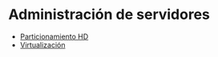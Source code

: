 # Administración de servidores

* [Particionamiento HD](partionamiento.md)
* [Virtualización](virtualizacion.md)
